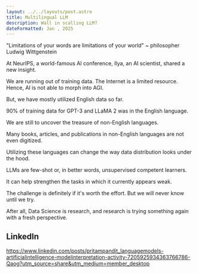 ```yaml
---
layout: ../../layouts/post.astro
title: Multilingual LLM
description: Wall in scalling LLM?
dateFormatted: Jan , 2025
---
```



"Limitations of your words are limitations of your world"
 ~ philosopher Ludwig Wittgenstein

At NeurIPS, a world-famous AI conference, Ilya, an AI scientist, shared a new insight.

We are running out of training data. The Internet is a limited resource.
Hence, AI is not able to morph into AGI.

But, we have mostly utilized English data so far.

90% of training data for GPT-3 and LLaMA 2 was in the English language.

We are still to uncover the treasure of non-English languages.

Many books, articles, and publications in non-English languages are not even digitized.

Utilizing these languages can change the way data distribution looks under the hood.

LLMs are few-shot or, in better words, unsupervised competent learners.

It can help strengthen the tasks in which it currently appears weak.

The challenge is definitely if it's worth the effort. But we will never know until we try.

After all, Data Science is research, and research is trying something again with a fresh perspective.



## LinkedIn

https://www.linkedin.com/posts/pritampandit_languagemodels-artificialintelligence-modelinterpretation-activity-7205925934363766786-Qaog?utm_source=share&utm_medium=member_desktop
